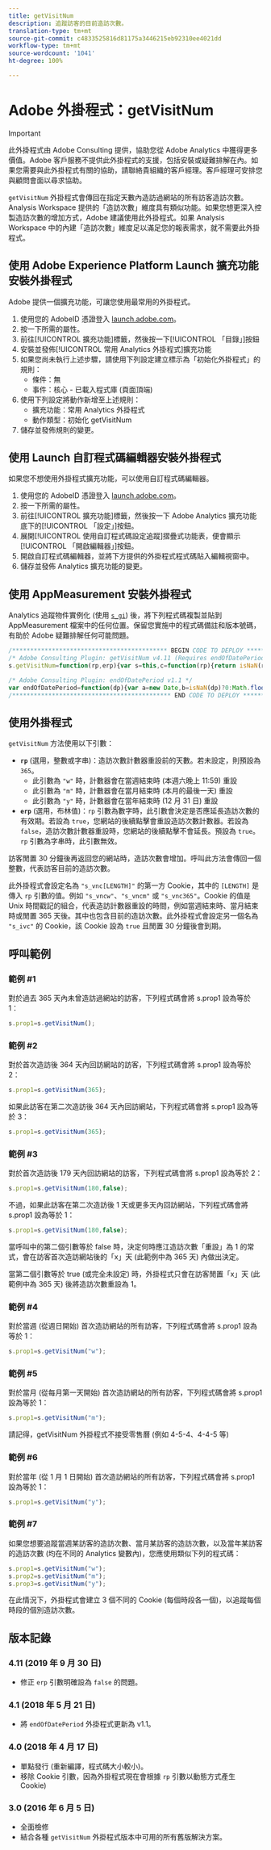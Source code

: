 ```yaml
---
title: getVisitNum
description: 追蹤訪客的目前造訪次數。
translation-type: tm+mt
source-git-commit: c4833525816d81175a3446215eb92310ee4021dd
workflow-type: tm+mt
source-wordcount: '1041'
ht-degree: 100%

---
```



# Adobe 外掛程式：getVisitNum

>[!IMPORTANT]
>
> 此外掛程式由 Adobe Consulting 提供，協助您從 Adobe Analytics 中獲得更多價值。Adobe 客戶服務不提供此外掛程式的支援，包括安裝或疑難排解在內。如果您需要與此外掛程式有關的協助，請聯絡貴組織的客戶經理。客戶經理可安排您與顧問會面以尋求協助。

`getVisitNum` 外掛程式會傳回在指定天數內造訪過網站的所有訪客造訪次數。Analysis Workspace 提供的「造訪次數」維度具有類似功能。如果您想更深入控製造訪次數的增加方式，Adobe 建議使用此外掛程式。如果 Analysis Workspace 中的內建「造訪次數」維度足以滿足您的報表需求，就不需要此外掛程式。

## 使用 Adobe Experience Platform Launch 擴充功能安裝外掛程式

Adobe 提供一個擴充功能，可讓您使用最常用的外掛程式。

1. 使用您的 AdobeID 憑證登入 [launch.adobe.com](https://launch.adobe.com)。
1. 按一下所需的屬性。
1. 前往[!UICONTROL 擴充功能]標籤，然後按一下[!UICONTROL 「目錄」]按鈕
1. 安裝並發佈[!UICONTROL 常用 Analytics 外掛程式]擴充功能
1. 如果您尚未執行上述步驟，請使用下列設定建立標示為「初始化外掛程式」的規則：
   * 條件：無
   * 事件：核心 - 已載入程式庫 (頁面頂端)
1. 使用下列設定將動作新增至上述規則：
   * 擴充功能：常用 Analytics 外掛程式
   * 動作類型：初始化 getVisitNum
1. 儲存並發佈規則的變更。

## 使用 Launch 自訂程式碼編輯器安裝外掛程式

如果您不想使用外掛程式擴充功能，可以使用自訂程式碼編輯器。

1. 使用您的 AdobeID 憑證登入 [launch.adobe.com](https://launch.adobe.com)。
1. 按一下所需的屬性。
1. 前往[!UICONTROL 擴充功能]標籤，然後按一下 Adobe Analytics 擴充功能底下的[!UICONTROL 「設定」]按鈕。
1. 展開[!UICONTROL 使用自訂程式碼設定追蹤]摺疊式功能表，便會顯示[!UICONTROL 「開啟編輯器」]按鈕。
1. 開啟自訂程式碼編輯器，並將下方提供的外掛程式程式碼貼入編輯視窗中。
1. 儲存並發佈 Analytics 擴充功能的變更。

## 使用 AppMeasurement 安裝外掛程式

Analytics 追蹤物件實例化 (使用 [`s_gi`](../functions/s-gi.md)) 後，將下列程式碼複製並貼到 AppMeasurement 檔案中的任何位置。保留您實施中的程式碼備註和版本號碼，有助於 Adobe 疑難排解任何可能問題。

```js
/******************************************* BEGIN CODE TO DEPLOY *******************************************/
/* Adobe Consulting Plugin: getVisitNum v4.11 (Requires endOfDatePeriod plug-in) */
s.getVisitNum=function(rp,erp){var s=this,c=function(rp){return isNaN(rp)?!1:(parseFloat(rp)|0)===parseFloat(rp)};rp=rp?rp:365;erp= "undefined"!==typeof erp?!!erp:c(rp)?!0:!1;var e=(new Date).getTime(),b=endOfDatePeriod(rp);if(s.c_r("s_vnc"+rp))var g=s.c_r("s_vnc"+rp).split("&vn="),d=g[1];if(s.c_r("s_ivc"))return d?(b.setTime(e+18E5),s.c_w("s_ivc",!0,b),d):"unknown visit number";if("undefined"!==typeof d)return d++,c=erp&&c(rp)?e+864E5*rp:g[0],b.setTime(c),s.c_w("s_vnc"+rp,c+"&vn="+d,b),b.setTime(e+ 18E5),s.c_w("s_ivc",!0,b),d;c=c(rp)?e+864E5*rp:endOfDatePeriod(rp).getTime();s.c_w("s_vnc"+rp,c+"&vn=1",b);b.setTime(e+18E5); s.c_w("s_ivc",!0,b);return"1"};

/* Adobe Consulting Plugin: endOfDatePeriod v1.1 */
var endOfDatePeriod=function(dp){var a=new Date,b=isNaN(dp)?0:Math.floor(dp);a.setHours(23);a.setMinutes(59);a.setSeconds(59); "w"===dp&&(b=6-a.getDay());if("m"===dp){b=a.getMonth()+1;var d=a.getFullYear();b=(new Date(d?d:1970,b?b:1,0)).getDate()-a.getDate()}a.setDate(a.getDate()+b);"y"===dp&&(a.setMonth(11),a.setDate(31));return a};
/******************************************** END CODE TO DEPLOY ********************************************/
```

## 使用外掛程式

`getVisitNum` 方法使用以下引數：

* **`rp`** (選用，整數或字串)：造訪次數計數器重設前的天數。若未設定，則預設為 `365`。
   * 此引數為 `"w"` 時，計數器會在當週結束時 (本週六晚上 11:59) 重設
   * 此引數為 `"m"` 時，計數器會在當月結束時 (本月的最後一天) 重設
   * 此引數為 `"y"` 時，計數器會在當年結束時 (12 月 31 日) 重設
* **`erp`** (選用，布林值)：`rp` 引數為數字時，此引數會決定是否應延長造訪次數的有效期。若設為 `true`，您網站的後續點擊會重設造訪次數計數器。若設為 `false`，造訪次數計數器重設時，您網站的後續點擊不會延長。預設為 `true`。`rp` 引數為字串時，此引數無效。

訪客閒置 30 分鐘後再返回您的網站時，造訪次數會增加。呼叫此方法會傳回一個整數，代表訪客目前的造訪次數。

此外掛程式會設定名為 `"s_vnc[LENGTH]"` 的第一方 Cookie，其中的 `[LENGTH]` 是傳入 `rp` 引數的值。例如 `"s_vncw"`、`"s_vncm"` 或 `"s_vnc365"`。Cookie 的值是 Unix 時間戳記的組合，代表造訪計數器重設的時間，例如當週結束時、當月結束時或閒置 365 天後。其中也包含目前的造訪次數。此外掛程式會設定另一個名為 `"s_ivc"` 的 Cookie，該 Cookie 設為 `true` 且閒置 30 分鐘後會到期。

## 呼叫範例

### 範例 #1

對於過去 365 天內未曾造訪過網站的訪客，下列程式碼會將 s.prop1 設為等於 1：

```js
s.prop1=s.getVisitNum();
```

### 範例 #2

對於首次造訪後 364 天內回訪網站的訪客，下列程式碼會將 s.prop1 設為等於 2：

```js
s.prop1=s.getVisitNum(365);
```

如果此訪客在第二次造訪後 364 天內回訪網站，下列程式碼會將 s.prop1 設為等於 3：

```js
s.prop1=s.getVisitNum(365);
```

### 範例 #3

對於首次造訪後 179 天內回訪網站的訪客，下列程式碼會將 s.prop1 設為等於 2：

```js
s.prop1=s.getVisitNum(180,false);
```

不過，如果此訪客在第二次造訪後 1 天或更多天內回訪網站，下列程式碼會將 s.prop1 設為等於 1：

```js
s.prop1=s.getVisitNum(180,false);
```

當呼叫中的第二個引數等於 false 時，決定何時應江造訪次數「重設」為 1 的常式，會在訪客首次造訪網站後的「x」天 (此範例中為 365 天) 內做出決定。

當第二個引數等於 true (或完全未設定) 時，外掛程式只會在訪客閒置「x」天 (此範例中為 365 天) 後將造訪次數重設為 1。

### 範例 #4

對於當週 (從週日開始) 首次造訪網站的所有訪客，下列程式碼會將 s.prop1 設為等於 1：

```js
s.prop1=s.getVisitNum("w");
```

### 範例 #5

對於當月 (從每月第一天開始) 首次造訪網站的所有訪客，下列程式碼會將 s.prop1 設為等於 1：

```js
s.prop1=s.getVisitNum("m");
```

請記得，getVisitNum 外掛程式不接受零售曆 (例如 4-5-4、4-4-5 等)

### 範例 #6

對於當年 (從 1 月 1 日開始) 首次造訪網站的所有訪客，下列程式碼會將 s.prop1 設為等於 1：

```js
s.prop1=s.getVisitNum("y");
```

### 範例 #7

如果您想要追蹤當週某訪客的造訪次數、當月某訪客的造訪次數，以及當年某訪客的造訪次數 (均在不同的 Analytics 變數內)，您應使用類似下列的程式碼：

```js
s.prop1=s.getVisitNum("w");
s.prop2=s.getVisitNum("m");
s.prop3=s.getVisitNum("y");
```

在此情況下，外掛程式會建立 3 個不同的 Cookie (每個時段各一個)，以追蹤每個時段的個別造訪次數。

## 版本記錄

### 4.11 (2019 年 9 月 30 日)

* 修正 `erp` 引數明確設為 `false` 的問題。

### 4.1 (2018 年 5 月 21 日)

* 將 `endOfDatePeriod` 外掛程式更新為 v1.1。

### 4.0 (2018 年 4 月 17 日)

* 單點發行 (重新編譯，程式碼大小較小)。
* 移除 Cookie 引數，因為外掛程式現在會根據 `rp` 引數以動態方式產生 Cookie)

### 3.0 (2016 年 6 月 5 日)

* 全面檢修
* 結合各種 `getVisitNum` 外掛程式版本中可用的所有舊版解決方案。
